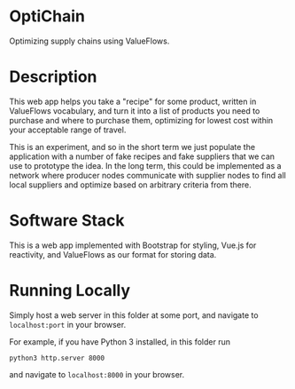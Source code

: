 # OptiChain

Optimizing supply chains using ValueFlows.


# Description

This web app helps you take a "recipe" for some product, written in ValueFlows vocabulary, and turn it into a list of products you need to purchase and where to purchase them, optimizing for lowest cost within your acceptable range of travel.

This is an experiment, and so in the short term we just populate the application with a number of fake recipes and fake suppliers that we can use to prototype the idea. In the long term, this could be implemented as a network where producer nodes communicate with supplier nodes to find all local suppliers and optimize based on arbitrary criteria from there.

# Software Stack

This is a web app implemented with Bootstrap for styling, Vue.js for reactivity, and ValueFlows as our format for storing data.

# Running Locally

Simply host a web server in this folder at some port, and navigate to `localhost:port` in your browser.

For example, if you have Python 3 installed, in this folder run

`python3 http.server 8000`

and navigate to `localhost:8000` in your browser.

